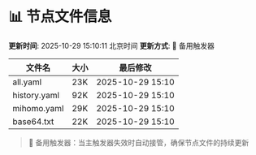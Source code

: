 # 📊 节点文件信息

**更新时间**: 2025-10-29 15:10:11 北京时间
**更新方式**: 🔄 备用触发器

| 文件名 | 大小 | 最后修改 |
|--------|------|----------|
| all.yaml | 23K | 2025-10-29 15:10 |
| history.yaml | 92K | 2025-10-29 15:10 |
| mihomo.yaml | 29K | 2025-10-29 15:10 |
| base64.txt | 22K | 2025-10-29 15:10 |

> 🔄 备用触发器：当主触发器失效时自动接管，确保节点文件的持续更新
